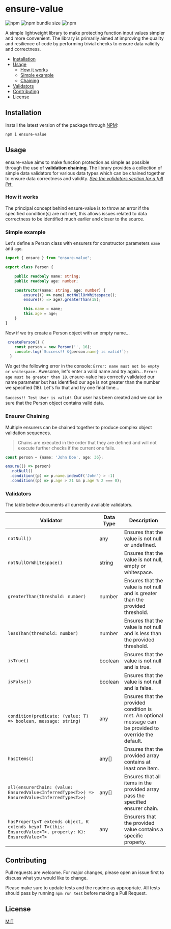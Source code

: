 # ensure-value
![npm](https://img.shields.io/npm/v/ensure-value)
![npm bundle size](https://img.shields.io/bundlephobia/minzip/ensure-value)
![npm](https://img.shields.io/npm/dt/ensure-value?label=total%20downloads)

A simple lightweight library to make protecting function input values simpler and more convenient. The library is primarily aimed at improving the quality and resilience of code by performing trivial checks to ensure data validity and correctness. 

* [Installation](#installation)
* [Usage](#usage)
  * [How it works](#how-it-works)
  * [Simple example](#simple-example)
  * [Chaining](#ensurer-chaining)
* [Validators](#validators)
* [Contributing](#contributing)
* [License](#license)


## Installation

Install the latest version of the package through [NPM](https://www.npmjs.com/package/ensure-value):
```
npm i ensure-value
```

## Usage

ensure-value aims to make function protection as simple as possible through the use of **validation chaining**. The library provides a collection of simple data validators for various data types which can be chained together to ensure data correctness and validity. [_See the validators section for a full list_.](#validators)

### How it works

The principal concept behind ensure-value is to throw an error if the specified condition(s) are not met, this allows issues related to data correctness to be identified much earlier and closer to the source.


### Simple example

Let's define a Person class with ensurers for constructor parameters `name` and `age`.
```ts
import { ensure } from "ensure-value";

export class Person {

    public readonly name: string;
    public readonly age: number;

    constructor(name: string, age: number) {
        ensure(() => name).notNullOrWhitespace();
        ensure(() => age).greaterThan(18);

        this.name = name;
        this.age = age;
    }
}
```

Now if we try create a Person object with an empty name...

```ts
 createPerson() {
    const person = new Person('', 16);
    console.log(`Success!! ${person.name} is valid!`);
  }
```

We get the following error in the console: `Error: name must not be empty or whitespace.` Awesome, let's enter a valid name and try again... `Error: age must be greater than 18`. ensure-value has correctly validated our name parameter but has identified our age is not greater than the number we specified (18). Let's fix that and try one final time...

`Success!! Test User is valid!`. Our user has been created and we can be sure that the Person object contains valid data.

### Ensurer Chaining

Multiple ensurers can be chained together to produce complex object validation sequences. 

> Chains are executed in the order that they are defined and will not execute further checks if the current one fails.

```ts
const person = {name: 'John Doe', age: 36};

ensure(() => person)
  .notNull()
  .condition((p) => p.name.indexOf('John') > -1)
  .condition((p) => p.age > 21 && p.age % 2 === 0);

```


### Validators

The table below documents all currently available validators.

Validator | Data Type | Description
--------- | --------- | -----------
`notNull()` | any | Ensures that the value is not null or undefined.
`notNullOrWhitespace()` | string | Ensures that the value is not null, empty or whitespace.
`greaterThan(threshold: number)` | number | Ensures that the value is not null and is greater than the provided threshold.
`lessThan(threshold: number)` | number | Ensures that the value is not null and is less than the provided threshold.
`isTrue()` | boolean | Ensures that the value is not null and is true.
`isFalse()` | boolean | Ensures that the value is not null and is false.
`condition(predicate: (value: T) => boolean, message: string)` | any | Ensures that the provided condition is met. An optional message can be provided to override the default.
`hasItems()` | any[] | Ensures that the provided array contains at least one item.
`all(ensurerChain: (value: EnsuredValue<InferredType<T>>) => EnsuredValue<InferredType<T>>)` | any[] |  Ensures that all items in the provided array pass the specified ensurer chain.
`hasProperty<T extends object, K extends keyof T>(this: EnsuredValue<T>, property: K): EnsuredValue<T>` | any | Ensurers that the provided value contains a specific property.


## Contributing
Pull requests are welcome. For major changes, please open an issue first to discuss what you would like to change.

Please make sure to update tests and the readme as appropriate. All tests should pass by running `npm run test` before making a Pull Request.

## License
[MIT](https://choosealicense.com/licenses/mit/)
